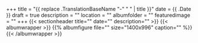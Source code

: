 +++
title = "{{ replace .TranslationBaseName "-" " " | title }}"
date = {{ .Date }}
draft = true
description = ""
location = ""
albumfolder = ""
featuredimage = ""
+++
{{< sectionheader 
    title="" 
    date="" 
    description=""
    >}}
{{< albumwrapper >}}
{{% albumfigure file="" size="1400x996" caption="" %}}
{{< /albumwrapper >}}